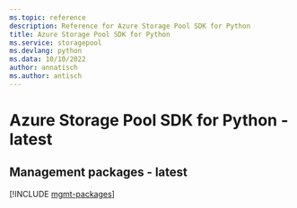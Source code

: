 ```yaml
---
ms.topic: reference
description: Reference for Azure Storage Pool SDK for Python
title: Azure Storage Pool SDK for Python
ms.service: storagepool
ms.devlang: python
ms.data: 10/10/2022
author: annatisch
ms.author: antisch
---
```

# Azure Storage Pool SDK for Python - latest

## Management packages - latest
[!INCLUDE [mgmt-packages](storage-pool-mgmt-index.md)]